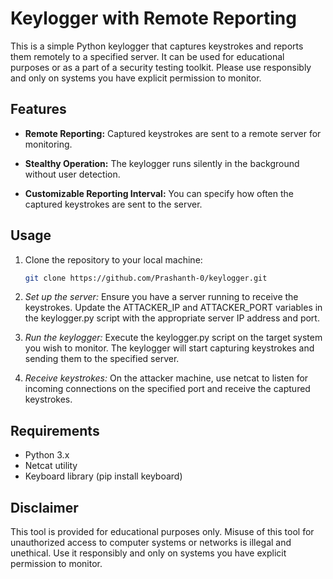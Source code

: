 # Keylogger with Remote Reporting

This is a simple Python keylogger that captures keystrokes and reports them remotely to a specified server. It can be used for educational purposes or as a part of a security testing toolkit. Please use responsibly and only on systems you have explicit permission to monitor.

## Features

- **Remote Reporting:** Captured keystrokes are sent to a remote server for monitoring.
  
- **Stealthy Operation:** The keylogger runs silently in the background without user detection.

- **Customizable Reporting Interval:** You can specify how often the captured keystrokes are sent to the server.

## Usage

1. Clone the repository to your local machine:

   ```bash
   git clone https://github.com/Prashanth-0/keylogger.git


1. *Set up the server:* Ensure you have a server running to receive the keystrokes. Update the ATTACKER_IP and ATTACKER_PORT variables in the keylogger.py script with the appropriate server IP address and port.

2. *Run the keylogger:* Execute the keylogger.py script on the target system you wish to monitor. The keylogger will start capturing keystrokes and sending them to the specified server.

3. *Receive keystrokes:* On the attacker machine, use netcat to listen for incoming connections on the specified port and receive the captured keystrokes.


## Requirements

- Python 3.x
- Netcat utility
- Keyboard library (pip install keyboard)


## Disclaimer
This tool is provided for educational purposes only. Misuse of this tool for unauthorized access to computer systems or networks is illegal and unethical. Use it responsibly and only on systems you have explicit permission to monitor.

